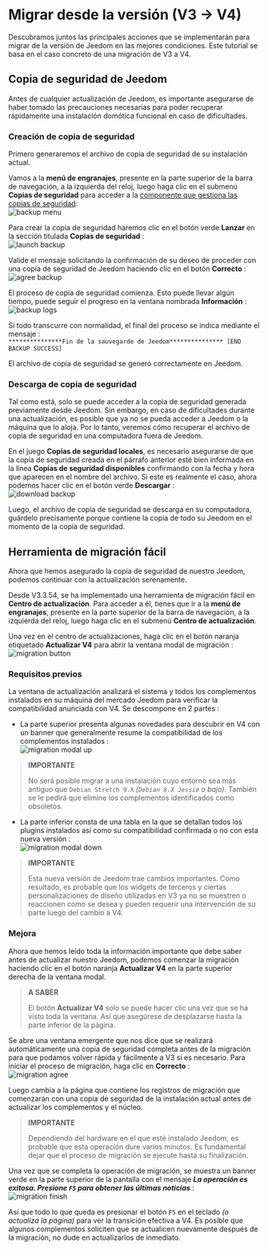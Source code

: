 # Migrar desde la versión (V3 → V4)

Descubramos juntos las principales acciones que se implementarán para migrar de la versión de Jeedom en las mejores condiciones. Este tutorial se basa en el caso concreto de una migración de V3 a V4.

## Copia de seguridad de Jeedom

Antes de cualquier actualización de Jeedom, es importante asegurarse de haber tomado las precauciones necesarias para poder recuperar rápidamente una instalación domótica funcional en caso de dificultades.

### Creación de copia de seguridad

Primero generaremos el archivo de copia de seguridad de su instalación actual.

Vamos a la **menú de engranajes**, presente en la parte superior de la barra de navegación, a la izquierda del reloj, luego haga clic en el submenú **Copias de seguridad** para acceder a la [componente que gestiona las copias de seguridad](https://doc.jeedom.com/es_ES/core/3.3/backup):    
![backup menu](images/migrate-version01.png)

Para crear la copia de seguridad haremos clic en el botón verde **Lanzar** en la sección titulada **Copias de seguridad** :    
![launch backup](images/migrate-version02.png)

Valide el mensaje solicitando la confirmación de su deseo de proceder con una copia de seguridad de Jeedom haciendo clic en el botón **Correcto** :    
![agree backup](images/migrate-version03.png)

El proceso de copia de seguridad comienza. Esto puede llevar algún tiempo, puede seguir el progreso en la ventana nombrada **Información** :    
![backup logs](images/migrate-version04.png)

Si todo transcurre con normalidad, el final del proceso se indica mediante el mensaje :      
``***************Fin de la sauvegarde de Jeedom*************** [END BACKUP SUCCESS]``

El archivo de copia de seguridad se generó correctamente en Jeedom.

### Descarga de copia de seguridad

Tal como está, solo se puede acceder a la copia de seguridad generada previamente desde Jeedom. Sin embargo, en caso de dificultades durante una actualización, es posible que ya no se pueda acceder a Jeedom o la máquina que lo aloja. Por lo tanto, veremos cómo recuperar el archivo de copia de seguridad en una computadora fuera de Jeedom.

En el juego **Copias de seguridad locales**, es necesario asegurarse de que la copia de seguridad creada en el párrafo anterior esté bien informada en la línea **Copias de seguridad disponibles** confirmando con la fecha y hora que aparecen en el nombre del archivo. Si este es realmente el caso, ahora podemos hacer clic en el botón verde **Descargar** :    
![download backup](images/migrate-version05.png)

Luego, el archivo de copia de seguridad se descarga en su computadora, guárdelo precisamente porque contiene la copia de todo su Jeedom en el momento de la copia de seguridad.

## Herramienta de migración fácil

Ahora que hemos asegurado la copia de seguridad de nuestro Jeedom, podemos continuar con la actualización serenamente.

Desde V3.3.54, se ha implementado una herramienta de migración fácil en **Centro de actualización**. Para acceder a él, tienes que ir a la **menú de engranajes**, presente en la parte superior de la barra de navegación, a la izquierda del reloj, luego haga clic en el submenú **Centro de actualización**.

Una vez en el centro de actualizaciones, haga clic en el botón naranja etiquetado **Actualizar V4** para abrir la ventana modal de migración :    
![migration button](images/migrate-version06.png)

### Requisitos previos

La ventana de actualización analizará el sistema y todos los complementos instalados en su máquina del mercado Jeedom para verificar la compatibilidad anunciada con V4. Se descompone en 2 partes :

- La parte superior presenta algunas novedades para descubrir en V4 con un banner que generalmente resume la compatibilidad de los complementos instalados :    
![migration modal up](images/migrate-version07.png)

>**IMPORTANTE**
>
>No será posible migrar a una instalación cuyo entorno sea más antiguo que ``Debian Stretch 9.X`` *(``Debian 8.X Jessie`` o bajo)*. También se le pedirá que elimine los complementos identificados como obsoletos.

- La parte inferior consta de una tabla en la que se detallan todos los plugins instalados así como su compatibilidad confirmada o no con esta nueva versión :    
![migration modal down](images/migrate-version08.png)

> **IMPORTANTE**    
>
>Esta nueva versión de Jeedom trae cambios importantes. Como resultado, es probable que los widgets de terceros y ciertas personalizaciones de diseño utilizadas en V3 ya no se muestren o reaccionen como se desea y pueden requerir una intervención de su parte luego del cambio a V4.

### Mejora

Ahora que hemos leído toda la información importante que debe saber antes de actualizar nuestro Jeedom, podemos comenzar la migración haciendo clic en el botón naranja **Actualizar V4** en la parte superior derecha de la ventana modal.

> **A SABER**   
>
>El botón **Actualizar V4** solo se puede hacer clic una vez que se ha visto toda la ventana. Así que asegúrese de desplazarse hasta la parte inferior de la página.

Se abre una ventana emergente que nos dice que se realizará automáticamente una copia de seguridad completa antes de la migración para que podamos volver rápida y fácilmente a V3 si es necesario.
Para iniciar el proceso de migración, haga clic en **Correcto** :    
![migration agree](images/migrate-version09.png)

Luego cambia a la página que contiene los registros de migración que comenzarán con una copia de seguridad de la instalación actual antes de actualizar los complementos y el núcleo.

> **IMPORTANTE**    
>
>Dependiendo del hardware en el que esté instalado Jeedom, es probable que esta operación dure varios minutos. Es fundamental dejar que el proceso de migración se ejecute hasta su finalización.

Una vez que se completa la operación de migración, se muestra un banner verde en la parte superior de la pantalla con el mensaje ***La operación es exitosa. Presione `F5` para obtener las últimas noticias*** :    
![migration finish](images/migrate-version10.png)

Así que todo lo que queda es presionar el botón `F5` en el teclado *(o actualiza la página)* para ver la transición efectiva a V4. Es posible que algunos complementos soliciten que se actualicen nuevamente después de la migración, no dude en actualizarlos de inmediato.
